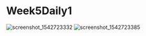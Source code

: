 # Week5Daily1
![screenshot_1542723332](https://user-images.githubusercontent.com/44408936/48779198-102ddc00-eca5-11e8-8f59-a23c3a6f2710.png)
![screenshot_1542723385](https://user-images.githubusercontent.com/44408936/48779199-102ddc00-eca5-11e8-998e-bf68deb86b38.png)
